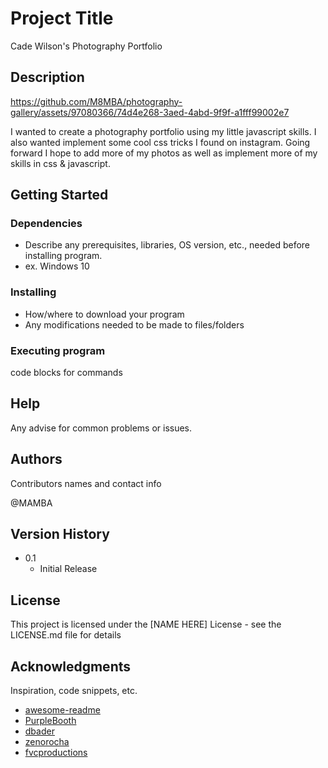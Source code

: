 
# Project Title

Cade Wilson's Photography Portfolio


## Description

https://github.com/M8MBA/photography-gallery/assets/97080366/74d4e268-3aed-4abd-9f9f-a1fff99002e7

I wanted to create a photography portfolio using my little javascript skills. I also wanted implement some cool css tricks I found on instagram. Going forward I hope to add more of my photos as well as implement more of my skills in css & javascript.

## Getting Started

### Dependencies

* Describe any prerequisites, libraries, OS version, etc., needed before installing program.
* ex. Windows 10

### Installing

* How/where to download your program
* Any modifications needed to be made to files/folders

### Executing program


code blocks for commands

## Help

Any advise for common problems or issues.

## Authors

Contributors names and contact info

@MAMBA 

## Version History

* 0.1
    * Initial Release

## License

This project is licensed under the [NAME HERE] License - see the LICENSE.md file for details

## Acknowledgments

Inspiration, code snippets, etc.
* [awesome-readme](https://github.com/matiassingers/awesome-readme)
* [PurpleBooth](https://gist.github.com/PurpleBooth/109311bb0361f32d87a2)
* [dbader](https://github.com/dbader/readme-template)
* [zenorocha](https://gist.github.com/zenorocha/4526327)
* [fvcproductions](https://gist.github.com/fvcproductions/1bfc2d4aecb01a834b46)
